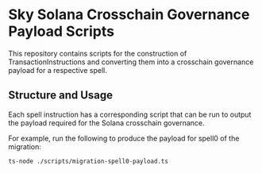 # Sky Solana Crosschain Governance Payload Scripts

This repository contains scripts for the construction of TransactionInstructions and converting them into a crosschain governance payload for a respective spell.

## Structure and Usage
Each spell instruction has a corresponding script that can be run to output the payload required for the Solana crosschain governance.

For example, run the following to produce the payload for spell0 of the migration:
```
ts-node ./scripts/migration-spell0-payload.ts
```